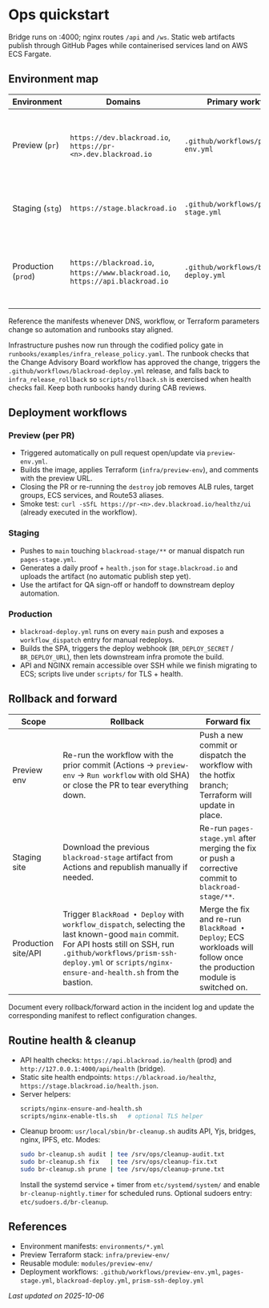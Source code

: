 # Ops quickstart
Bridge runs on :4000; nginx routes `/api` and `/ws`. Static web artifacts publish through GitHub Pages while containerised services land on AWS ECS Fargate.

## Environment map

| Environment | Domains | Primary workflow | Notes |
| --- | --- | --- | --- |
| Preview (`pr`) | `https://dev.blackroad.io`, `https://pr-<n>.dev.blackroad.io` | `.github/workflows/preview-env.yml` | Spins up ephemeral ECS services + ALB rules per pull request. Terraform config lives in `infra/preview-env/` and the manifest is documented in `environments/preview.yml`. |
| Staging (`stg`) | `https://stage.blackroad.io` | `.github/workflows/pages-stage.yml` | Builds and archives the static site proof artifact. API wiring is planned; see `environments/staging.yml` for current status. |
| Production (`prod`) | `https://blackroad.io`, `https://www.blackroad.io`, `https://api.blackroad.io` | `.github/workflows/blackroad-deploy.yml` | GitHub Pages publishes the marketing site; API gateway will promote via the same workflow once the ECS module is enabled. Full manifest: `environments/production.yml`. |

Reference the manifests whenever DNS, workflow, or Terraform parameters change so automation and runbooks stay aligned.

Infrastructure pushes now run through the codified policy gate in
`runbooks/examples/infra_release_policy.yaml`. The runbook checks that the
Change Advisory Board workflow has approved the change, triggers the
`.github/workflows/blackroad-deploy.yml` release, and falls back to
`infra_release_rollback` so `scripts/rollback.sh` is exercised when health
checks fail. Keep both runbooks handy during CAB reviews.

## Deployment workflows

### Preview (per PR)
- Triggered automatically on pull request open/update via `preview-env.yml`.
- Builds the image, applies Terraform (`infra/preview-env`), and comments with the preview URL.
- Closing the PR or re-running the `destroy` job removes ALB rules, target groups, ECS services, and Route53 aliases.
- Smoke test: `curl -sSfL https://pr-<n>.dev.blackroad.io/healthz/ui` (already executed in the workflow).

### Staging
- Pushes to `main` touching `blackroad-stage/**` or manual dispatch run `pages-stage.yml`.
- Generates a daily proof + `health.json` for `stage.blackroad.io` and uploads the artifact (no automatic publish step yet).
- Use the artifact for QA sign-off or handoff to downstream deploy automation.

### Production
- `blackroad-deploy.yml` runs on every `main` push and exposes a `workflow_dispatch` entry for manual redeploys.
- Builds the SPA, triggers the deploy webhook (`BR_DEPLOY_SECRET` / `BR_DEPLOY_URL`), then lets downstream infra promote the build.
- API and NGINX remain accessible over SSH while we finish migrating to ECS; scripts live under `scripts/` for TLS + health.

## Rollback and forward

| Scope | Rollback | Forward fix |
| --- | --- | --- |
| Preview env | Re-run the workflow with the prior commit (Actions → `preview-env` → `Run workflow` with old SHA) or close the PR to tear everything down. | Push a new commit or dispatch the workflow with the hotfix branch; Terraform will update in place. |
| Staging site | Download the previous `blackroad-stage` artifact from Actions and republish manually if needed. | Re-run `pages-stage.yml` after merging the fix or push a corrective commit to `blackroad-stage/**`. |
| Production site/API | Trigger `BlackRoad • Deploy` with `workflow_dispatch`, selecting the last known-good `main` commit. For API hosts still on SSH, run `.github/workflows/prism-ssh-deploy.yml` or `scripts/nginx-ensure-and-health.sh` from the bastion. | Merge the fix and re-run `BlackRoad • Deploy`; ECS workloads will follow once the production module is switched on. |

Document every rollback/forward action in the incident log and update the corresponding manifest to reflect configuration changes.

## Routine health & cleanup

- API health checks: `https://api.blackroad.io/health` (prod) and `http://127.0.0.1:4000/api/health` (bridge).
- Static site health endpoints: `https://blackroad.io/healthz`, `https://stage.blackroad.io/health.json`.
- Server helpers:
  ```sh
  scripts/nginx-ensure-and-health.sh
  scripts/nginx-enable-tls.sh   # optional TLS helper
  ```
- Cleanup broom: `usr/local/sbin/br-cleanup.sh` audits API, Yjs, bridges, nginx, IPFS, etc. Modes:
  ```sh
  sudo br-cleanup.sh audit | tee /srv/ops/cleanup-audit.txt
  sudo br-cleanup.sh fix   | tee /srv/ops/cleanup-fix.txt
  sudo br-cleanup.sh prune | tee /srv/ops/cleanup-prune.txt
  ```
  Install the systemd service + timer from `etc/systemd/system/` and enable `br-cleanup-nightly.timer` for scheduled runs. Optional sudoers entry: `etc/sudoers.d/br-cleanup`.

## References

- Environment manifests: `environments/*.yml`
- Preview Terraform stack: `infra/preview-env/`
- Reusable module: `modules/preview-env/`
- Deployment workflows: `.github/workflows/preview-env.yml`, `pages-stage.yml`, `blackroad-deploy.yml`, `prism-ssh-deploy.yml`

_Last updated on 2025-10-06_
